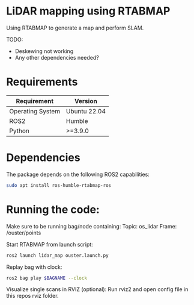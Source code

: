 # LiDAR mapping using RTABMAP

Using RTABMAP to generate a map and perform SLAM.

TODO:
- Deskewing not working
- Any other dependencies needed?


# Requirements
| Requirement | Version |
|-------------|---------|
| Operating System | Ubuntu 22.04 |
| ROS2        | Humble  |
| Python      | >=3.9.0 |

# Dependencies
The package depends on the following ROS2 capabilities:
```bash
sudo apt install ros-humble-rtabmap-ros
```


# Running the code:
Make sure to be running bag/node containing:
Topic: os_lidar
Frame: /ouster/points

Start RTABMAP from launch script:
```bash
ros2 launch lidar_map ouster.launch.py
```

Replay bag with clock:
```bash
ros2 bag play $BAGNAME --clock
```

Visualize single scans in RVIZ (optional):
Run rviz2 and open config file in this repos rviz folder.
